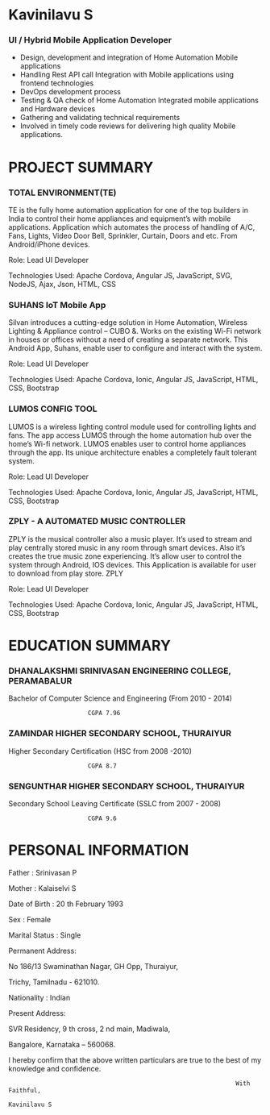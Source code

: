 <h1>Kavinilavu S</h1>
<h3>UI / Hybrid Mobile Application Developer</h3>
<ul>
<li>Design, development and integration of Home Automation
  Mobile applications</li>
<li>Handling Rest API call Integration with Mobile applications
using frontend technologies</li>
<li>DevOps development process</li>
<li>Testing & QA check of Home Automation Integrated
mobile applications and Hardware devices</li>
<li>Gathering and validating technical requirements</li>
<li>Involved in timely code reviews for delivering high quality
Mobile applications.</li>
</ul>


<h1>PROJECT SUMMARY</h1>

<h3>TOTAL ENVIRONMENT(TE)</h3>

  TE is the fully home automation application for one of the top builders in India to control their home appliances and equipment’s with mobile applications. Application which automates the process of handling of A/C, Fans, Lights, Video Door Bell, Sprinkler, Curtain, Doors and etc. From Android/iPhone devices.

Role: Lead UI Developer

Technologies Used: Apache Cordova, Angular JS, JavaScript, SVG,
NodeJS, Ajax, Json, HTML, CSS


<h3>SUHANS IoT Mobile App</h3>

  Silvan introduces a cutting-edge solution in Home Automation, Wireless Lighting & Appliance control – CUBO &. Works on the
existing Wi-Fi network in houses or offices without a need of creating a separate network. This Android App, Suhans, enable   user to configure and interact with the system.

Role: Lead UI Developer

Technologies Used: Apache Cordova, Ionic, Angular JS,
JavaScript, HTML, CSS, Bootstrap


<h3>LUMOS CONFIG TOOL</h3>
  LUMOS is a wireless lighting control module used for controlling lights and fans. The app access LUMOS through the home automation hub over the home’s Wi-fi network. LUMOS enables user to control home appliances through the app. Its unique
architecture enables a completely fault tolerant system.

Role: Lead UI Developer

Technologies Used: Apache Cordova, Ionic, Angular JS, JavaScript, HTML, CSS, Bootstrap


<h3>ZPLY - A AUTOMATED MUSIC CONTROLLER</h3>

  ZPLY is the musical controller also a music player. It’s used to stream and play centrally stored music in any room through
smart devices. Also it’s creates the true music zone experiencing. It’s allow user to control the system through Android, IOS
devices. This Application is available for user to download from play store.
ZPLY

Role: Lead UI Developer

Technologies Used: Apache Cordova, Ionic, Angular JS, JavaScript, HTML, CSS, Bootstrap


<h1>EDUCATION SUMMARY</h1>

<h3>DHANALAKSHMI SRINIVASAN ENGINEERING COLLEGE, PERAMABALUR</h3>
  Bachelor of Computer Science and Engineering (From 2010 - 2014)
  
                          CGPA 7.96
                          
                          
<h3>ZAMINDAR HIGHER SECONDARY SCHOOL, THURAIYUR</h3>
  Higher Secondary Certification (HSC from 2008 -2010)
  
                          CGPA 8.7
                          
                          
<h3>SENGUNTHAR HIGHER SECONDARY SCHOOL, THURAIYUR</h3>
  Secondary School Leaving Certificate (SSLC from 2007 - 2008)
  
                          CGPA 9.6
                          
                          
<h1>PERSONAL INFORMATION</h1>

<p>Father : Srinivasan P </p>                                  
<p>Mother : Kalaiselvi S  </p>                                 
<p>Date of Birth : 20 th February 1993  </p>                   
<p>Sex : Female </p>                                           
<p>Marital Status : Single </p>                                
<p>Permanent Address: </p>                                                             
    <p>No 186/13 Swaminathan Nagar, GH Opp, Thuraiyur, </p>                                                                
    <p>Trichy, Tamilnadu - 621010. </p>
<p>Nationality : Indian </p>
<p>Present Address: </p>
    <p>SVR Residency, 9 th cross, 2 nd main, Madiwala, </p>
    <p>Bangalore, Karnataka – 560068. </p>



I hereby confirm that the above written particulars are true to the best of my knowledge and confidence.


                                                                   With Faithful,
                                                                   Kavinilavu S
